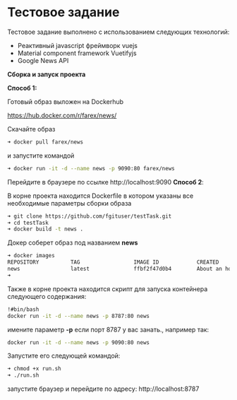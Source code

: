 # Тестовое задание 

Тестовое задание выполнено с использованием следующих технологий:
- Реактивный javascript фреймворк vuejs
- Material component framework Vuetifyjs
- Google News API

**Сборка и запуск проекта**

**Способ 1:**

Готовый образ выложен на Dockerhub

https://hub.docker.com/r/farex/news/

Скачайте образ

```bash
➜ docker pull farex/news
```
и запустите командой 
```bash
➜ docker run -it -d --name news -p 9090:80 farex/news
```
Перейдите в браузере по ссылке
 http://localhost:9090
**Способ 2**:

В корне проекта находится Dockerfile в котором указаны все необходимые параметры сборки образа
```bash $
➜ git clone https://github.com/fgituser/testTask.git
➜ cd testTask
➜ docker build -t news .
```
Докер соберет образ под названием **news**
```bash
➜ docker images
REPOSITORY          TAG                 IMAGE ID            CREATED             SIZE
news                latest              ffbf2f47d0b4        About an hour ago   719MB
➜  
```
Также в корне проекта находится скрипт для запуска контейнера следующего содержания:
```bash
!#bin/bash
docker run -it -d --name news -p 8787:80 news
```
имените параметр **-p** если порт 8787 у вас занать., например так:
```bash
docker run -it -d --name news -p 9090:80 news
```
Запустите его следующей командой:
```bash
➜ chmod +x run.sh
➜ ./run.sh
```
запустите браузер и перейдите по адресу:
http://localhost:8787


